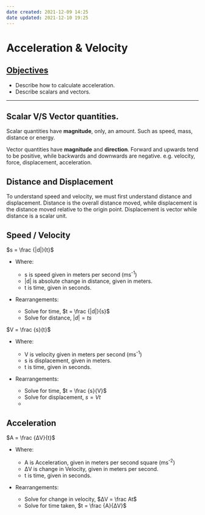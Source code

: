 ```yaml
---
date created: 2021-12-09 14:25
date updated: 2021-12-10 19:25
---
```


# Acceleration & Velocity

## <ins>Objectives</ins>

- Describe how to calculate acceleration.
- Describe scalars and vectors.

---

## Scalar V/S Vector quantities.

Scalar quantities have **magnitude**, only, an amount. Such as speed, mass, distance or energy.

Vector quantities have **magnitude** and **direction**. Forward and upwards tend to be positive, while backwards and downwards are negative. e.g. velocity, force, displacement, acceleration.

## Distance and Displacement

To understand speed and velocity, we must first understand distance and displacement.
Distance is the overall distance moved, while displacement is the distance moved relative to the origin point. Displacement is vector while distance is a scalar unit.

## Speed / Velocity

$s = \frac {|d|}{t}$

- Where:
  - s is speed given in meters per second (ms<sup>-1</sup>)
  - |d| is absolute change in distance, given in meters.
  - t is time, given in seconds.

- Rearrangements:
  - Solve for time, $t = \frac {|d|}{s}$
  - Solve for distance, $|d| = ts$

$V = \frac {s}{t}$

- Where:
  - V is velocity given in meters per second (ms<sup>-1</sup>)
  - s is displacement, given in meters.
  - t is time, given in seconds.

- Rearrangements:
  - Solve for time, $t = \frac {s}{V}$
  - Solve for displacement, $s = Vt$
  -

## Acceleration

$A = \frac {ΔV}{t}$

- Where:
  - A is Acceleration, given in meters per second square (ms<sup>-2</sup>)
  - ΔV is change in Velocity, given in meters per second.
  - t is time, given in seconds.

- Rearrangements:
  - Solve for change in velocity, $ΔV = \frac At$
  - Solve for time taken, $t = \frac {A}{ΔV}$

